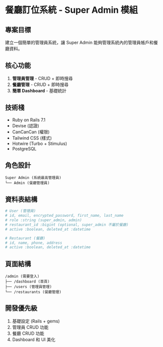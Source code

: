 # 餐廳訂位系統 - Super Admin 模組

## 專案目標

建立一個簡單的管理員系統，讓 Super Admin 能夠管理系統內的管理員帳戶和餐廳資料。

## 核心功能

1. **管理員管理** - CRUD + 即時搜尋
2. **餐廳管理** - CRUD + 即時搜尋
3. **簡單 Dashboard** - 基礎統計

## 技術棧

-   Ruby on Rails 7.1
-   Devise (認證)
-   CanCanCan (權限)
-   Tailwind CSS (樣式)
-   Hotwire (Turbo + Stimulus)
-   PostgreSQL

## 角色設計

```
Super Admin (系統最高管理員)
└── Admin (餐廳管理員)
```

## 資料表結構

```ruby
# User (管理員)
# id, email, encrypted_password, first_name, last_name
# role :string (super_admin, admin)
# restaurant_id :bigint (optional, super_admin 不屬於餐廳)
# active :boolean, deleted_at :datetime

# Restaurant (餐廳)
# id, name, phone, address
# active :boolean, deleted_at :datetime
```

## 頁面結構

```
/admin (需要登入)
├── /dashboard (首頁)
├── /users (管理員管理)
└── /restaurants (餐廳管理)
```

## 開發優先級

1. 基礎設定 (Rails + gems)
2. 管理員 CRUD 功能
3. 餐廳 CRUD 功能
4. Dashboard 和 UI 美化
